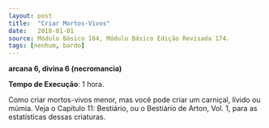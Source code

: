 ```yaml
---
layout: post
title:  "Criar Mortos-Vivos"
date:   2018-01-01
source: Módulo Básico 164, Módulo Básico Edição Revisada 174.
tags: [nenhum, bardo]
---
```


**arcana 6, divina 6 (necromancia)**

**Tempo de Execução**: 1 hora.

Como criar mortos-vivos menor, mas você pode criar um carniçal, lívido ou múmia. Veja o Capítulo 11: Bestiário, ou o Bestiário de Arton, Vol. 1, para as estatísticas dessas criaturas.
